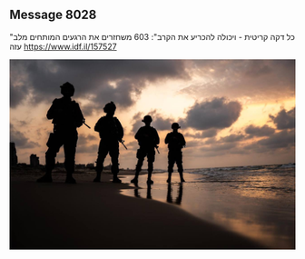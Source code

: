 ## Message 8028

"כל דקה קריטית - ויכולה להכריע את הקרב":
603 משחזרים את הרגעים המותחים מלב עזה
https://www.idf.il/157527

![Photo](8028/8028_photo.jpg)
